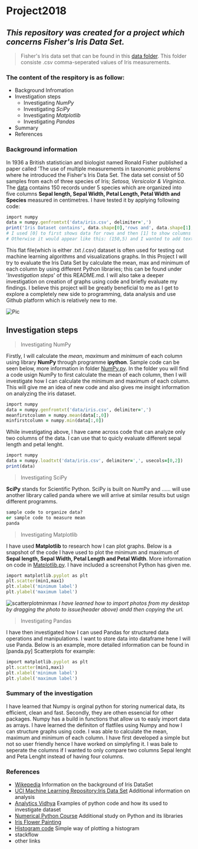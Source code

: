 # Project2018 

## *This repository was created for a project which concerns Fisher's Iris Data Set.*
> Fisher's Iris data set that can be found in this [data folder](https://github.com/MartynaMisk/Project2018/blob/master/data/irisdata.csv). This folder consiste .csv comma-seperated values of Iris measurements.

### The content of the respitory is as follow: 
- Background Infromation
- Investigation steps
  - Investigating *NumPy*
   - Investigating *SciPy*
    - Investigating *Matplotlib*
     - Investigating *Pandas*
- Summary
- References     

### Background information 

In 1936 a British statistician and biologist named Ronald Fisher published a paper called 'The use of multiple measurements in taxonomic problems' where he introduced the Fisher's Iris Data Set. The data set consist of 50 samples from each of three species of Iris; *Setosa, Versicolor & Virginica*. The [data](https://github.com/MartynaMisk/Project2018/blob/master/data/irisdata.csv) contains 150 records under 5 species which are organized into five columns **Sepal length, Sepal Width, Petal Length, Petal Width and Species** measured in centimetres. I have tested it by applying following code:

```ruby
import numpy
data = numpy.genfromtxt('data/iris.csv', delimiter=',')
print('Iris Dataset contains', data.shape[0],'rows and', data.shape[1], 'columns.')
# I used [0] to first shows data for rows and then [1] to show columns only. 
# Otherwise it would appear like this: (150,5) and I wanted to add text.
```

This flat file(which is either .txt /.csv) dataset is often used for testing out machine learning algorithms and visualizations graphs. 
In this Project I will try to evaluate the Iris Data Set by calculate the mean, max and minimum of each column by using different Python libraries; this can be found under '*Investigation steps*' of this README.md. I will also take a deeper investigation on creation of graphs using code and briefly evaluate my findings. I believe this project will be greatly beneficial to me as I get to explore a completely new side to programming, data analysis and use Github platform which is relatively new to me.

![Pic](http://www.painters-online.co.uk/ugc-1/fullnews/news/16492/9864_big.jpg)
## Investigation steps
> Investigating NumPy

Firstly, I will calculate the *mean*, *maximum* and *minimum* of each column using library **NumPy** through programme **ipython**. Sample code can be seen below, more information in folder [NumPy.py](https://github.com/MartynaMisk/Project2018/blob/master/NumPy.py). 
In the folder you will find a code usign NumPy to first calculate the mean of each column, then I will investigate how I can calculate the minimum and maximum of each column. This will give me an idea of new code and also gives me insight information on analyzing the iris dataset.

```ruby
import numpy 
data = numpy.genfromtxt('data/iris.csv', delimiter=',')
meanfirstcolumn = numpy.mean(data[:,0])
minfirstcolumn = numpy.min(data[:,0])

```
While investigating above, I have came across code that can analyze only two columns of the data. I can use that to quicly evaluate different sepal length and petal lenght.

```ruby
import numpy 
data = numpy.loadtxt('data/iris.csv', delimiter=',', usecols=[0,2])
print(data)

```
> Investigating SciPy

**SciPy** stands for Scientific Python. SciPy is built on NumPy and ...... will use another library called panda where we will arrive at similar results but usign different programms.
```ruby
sample code to organize data?
or sample code to measure mean 
panda

```
> Investigating Matplotlib

I have used **Matplotlib** to research how I can plot graphs. Below is a snapshot of the code I have used to plot the minimum and maximum of **Sepal length, Sepal Width, Petal Length and Petal Width**. More information on code in [Matplotlib.py](https://github.com/MartynaMisk/Project2018/blob/master/Matplotlib.py). I have included a screenshot Python has given me.

```ruby
import matplotlib.pyplot as plt
plt.scatter(min1,max1)
plt.xlabel('minimum label')
plt.ylabel('maximum label')
```

![scatterplotminmax](https://user-images.githubusercontent.com/36375583/39400352-929a22aa-4b26-11e8-80c8-d733d8206d1f.PNG)
*I have learned how to import photos from my desktop by dragging the photo to issue(header above) andd then copying the url.*

> Investigating Pandas

I have then investigated how I can used Pandas for structured data operations and manipulations. I want to store data into dataframe hene I will use Panda. Below is an example, more detailed information can be found in [panda.py]
Scatterplots for example:

```ruby
import matplotlib.pyplot as plt
plt.scatter(min1,max1)
plt.xlabel('minimum label')
plt.ylabel('maximum label')
```
### Summary of the investigation 
I have learned that Numpy is orginal python for storing numerical data, its efficient, clean and fast. Secondly, they are othen essencial for other packages. Numpy has a build in functions that allow us to easly import data as arrays. I have learned the definiton of flatfiles using Numpy and how I can structure graphs using code. I was able to calculate the mean, maximum and minimum of each column. I have first developed a simple but not so user friendly hence I have worked on simplyfing it. I was bale to seperate the columns if I wanted to only compare two columns Sepal lenght and Peta Lenght instead of having four columns. 

### References
- [Wikepedia](https://en.wikipedia.org/wiki/Iris_flower_data_set) Information on the background of Iris DataSet
- [UCI Machine Learning Repository:Iris Data Set](https://archive.ics.uci.edu/ml/datasets/iris) Additional information on analysis
- [Analytics Vidhya](https://www.analyticsvidhya.com/blog/2016/01/complete-tutorial-learn-data-science-python-scratch-2/) Examples of python code and how its used to investigate dataset
- [Numerical Python Course](https://www.python-course.eu/numpy.php) Additional study on Python and its libraries
- [Iris Flower Painting](http://www.painters-online.co.uk/techniques-and-tips/view,botanical-painting-for-beginners-how-to-paint-an-iris-in-watercolour-with-jarnie-godwin_16492.htm)
- [Histogram code](https://medium.com/codebagng/basic-analysis-of-the-iris-data-set-using-python-2995618a6342) Simple way of plotting a histogram
- stackflow 
- other links
